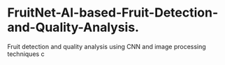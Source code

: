 # FruitNet-AI-based-Fruit-Detection-and-Quality-Analysis.
Fruit detection and quality analysis using CNN and image processing techniques c
